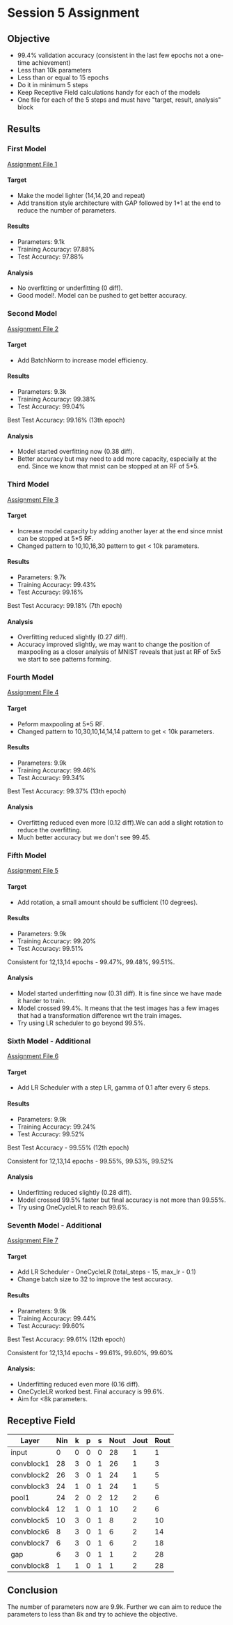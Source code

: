 # Session 5 Assignment

## Objective

* 99.4% validation accuracy (consistent in the last few epochs not a one-time achievement)
* Less than 10k parameters
* Less than or equal to 15 epochs
* Do it in minimum 5 steps
* Keep Receptive Field calculations handy for each of the models
* One file for each of the 5 steps and must have "target, result, analysis" block

## Results

### First Model
[Assignment File 1](https://github.com/sagarigrandhi/EVA4/blob/master/S5/Assignment_5_F1.ipynb)

#### Target
* Make the model lighter (14,14,20 and repeat)
* Add transition style architecture with GAP followed by 1*1 at the end to reduce the number of parameters.
 
#### Results
* Parameters: 9.1k
* Training Accuracy: 97.88%
* Test Accuracy: 97.88%

#### Analysis
* No overfitting or underfitting (0 diff).
* Good model!. Model can be pushed to get better accuracy.

### Second Model
[Assignment File 2](https://github.com/sagarigrandhi/EVA4/blob/master/S5/Assignment_5_F2.ipynb)

#### Target
* Add BatchNorm to increase model efficiency.
 
#### Results
* Parameters: 9.3k
* Training Accuracy: 99.38%
* Test Accuracy: 99.04%

Best Test Accuracy: 99.16% (13th epoch)

#### Analysis
* Model started overfitting now (0.38 diff). 
* Better accuracy but may need to add more capacity, especially at the end. Since we know that mnist can be stopped at an RF of 5*5.

### Third Model
[Assignment File 3](https://github.com/sagarigrandhi/EVA4/blob/master/S5/Assignment_5_F3.ipynb)

#### Target
* Increase model capacity by adding another layer at the end since mnist can be stopped at 5*5 RF. 
* Changed pattern to 10,10,16,30 pattern to get < 10k parameters.
 
#### Results
* Parameters: 9.7k 
* Training Accuracy: 99.43%
* Test Accuracy: 99.16%

Best Test Accuracy: 99.18% (7th epoch)

#### Analysis
* Overfitting reduced slightly (0.27 diff). 
* Accuracy improved slightly, we may want to change the position of maxpooling as a closer analysis of MNIST reveals that just at RF of 5x5 we start to see patterns forming. 

### Fourth Model
[Assignment File 4](https://github.com/sagarigrandhi/EVA4/blob/master/S5/Assignment_5_F4.ipynb)

#### Target
* Peform maxpooling at 5*5 RF.
* Changed pattern to 10,30,10,14,14,14 pattern to get < 10k parameters.
 
#### Results
* Parameters: 9.9k
* Training Accuracy: 99.46%
* Test Accuracy: 99.34%

Best Test Accuracy: 99.37% (13th epoch)

#### Analysis
* Overfitting reduced even more (0.12 diff).We can add a slight rotation to reduce the overfitting.
* Much better accuracy but we don't see 99.45.

### Fifth Model
[Assignment File 5](https://github.com/sagarigrandhi/EVA4/blob/master/S5/Assignment_5_F5.ipynb)

#### Target
* Add rotation, a small amount should be sufficient (10 degrees).
 
#### Results
* Parameters: 9.9k
* Training Accuracy: 99.20%
* Test Accuracy: 99.51%

Consistent for 12,13,14 epochs - 99.47%, 99.48%, 99.51%.

#### Analysis
* Model started underfitting now (0.31 diff). It is fine since we have made it harder to train.
* Model crossed 99.4%. It means that the test images has a few images that had a transformation difference wrt the train images. 
* Try using LR scheduler to go beyond 99.5%.

### Sixth Model - Additional
[Assignment File 6](https://github.com/sagarigrandhi/EVA4/blob/master/S5/Assignment_5_F6.ipynb)

#### Target
* Add LR Scheduler with a step LR, gamma of 0.1 after every 6 steps.
 
#### Results
* Parameters: 9.9k
* Training Accuracy: 99.24%
* Test Accuracy: 99.52%

Best Test Accuracy - 99.55% (12th epoch)

Consistent for 12,13,14 epochs - 99.55%, 99.53%, 99.52%

#### Analysis
* Underfitting reduced slightly (0.28 diff).
* Model crossed 99.5% faster but final accuracy is not more than 99.55%.
* Try using OneCycleLR to reach 99.6%.

### Seventh Model - Additional
[Assignment File 7](https://github.com/sagarigrandhi/EVA4/blob/master/S5/Assignment_5_F7.ipynb)

#### Target
* Add LR Scheduler - OneCycleLR (total_steps - 15, max_lr - 0.1)
* Change batch size to 32 to improve the test accuracy.
 
#### Results
* Parameters: 9.9k
* Training Accuracy: 99.44%
* Test Accuracy: 99.60%

Best Test Accuracy: 99.61% (12th epoch)

Consistent for 12,13,14 epochs - 99.61%, 99.60%, 99.60%

#### Analysis:
* Underfitting reduced even more (0.16 diff).
* OneCycleLR worked best. Final accuracy is 99.6%.
* Aim for <8k parameters.

## Receptive Field 

Layer	| Nin |	k	| p | s |	Nout | Jout |	Rout
----- |-----|---|---|---|----- |----- |---
input|	0|	0|	0|	0|	28|	1|	1|
convblock1|	28|	3|	0|	1|	26|	1|	3|
convblock2|	26|	3|	0|	1|	24|	1|	5|
convblock3|	24|	1|	0|	1|	24|	1|	5|
pool1|	24|	2|	0|	2|	12|	2|	6|
convblock4|	12|	1|	0|	1|	10|	2|	6|
convblock5|	10|	3|	0|	1|	8|	2|	10|
convblock6|	8|	3|	0|	1|	6|	2|	14|
convblock7|	6|	3|	0|	1|	6|	2|	18|
gap|	6|	3|	0|	1|	1|	2|	28|
convblock8|	1|	1|	0|	1|	1|	2|	28|

## Conclusion

The number of parameters now are 9.9k. Further we can aim to reduce the parameters to less than 8k and try to achieve the objective.
